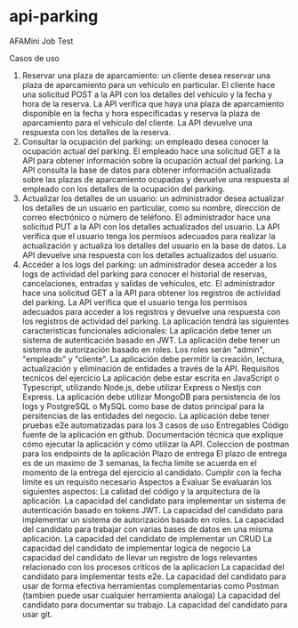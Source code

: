 # api-parking
AFAMini Job Test
 
 Casos de uso
1. Reservar una plaza de aparcamiento: un cliente desea reservar una plaza de aparcamiento
para un vehículo en particular. El cliente hace una solicitud POST a la API con los detalles del
vehículo y la fecha y hora de la reserva. La API verifica que haya una plaza de aparcamiento
disponible en la fecha y hora especificadas y reserva la plaza de aparcamiento para el
vehículo del cliente. La API devuelve una respuesta con los detalles de la reserva.
2. Consultar la ocupación del parking: un empleado desea conocer la ocupación actual del
parking. El empleado hace una solicitud GET a la API para obtener información sobre la
ocupación actual del parking. La API consulta la base de datos para obtener información
actualizada sobre las plazas de aparcamiento ocupadas y devuelve una respuesta al
empleado con los detalles de la ocupación del parking.
3. Actualizar los detalles de un usuario: un administrador desea actualizar los detalles de un
usuario en particular, como su nombre, dirección de correo electrónico o número de
teléfono. El administrador hace una solicitud PUT a la API con los detalles actualizados del
usuario. La API verifica que el usuario tenga los permisos adecuados para realizar la
actualización y actualiza los detalles del usuario en la base de datos. La API devuelve una
respuesta con los detalles actualizados del usuario.
4. Acceder a los logs del parking: un administrador desea acceder a los logs de actividad del
parking para conocer el historial de reservas, cancelaciones, entradas y salidas de vehículos,
etc. El administrador hace una solicitud GET a la API para obtener los registros de actividad
del parking. La API verifica que el usuario tenga los permisos adecuados para acceder a los
registros y devuelve una respuesta con los registros de actividad del parking.
La aplicación tendrá las siguientes características funcionales adicionales:
La aplicación debe tener un sistema de autenticación basado en JWT.
La aplicación debe tener un sistema de autorización basado en roles. Los roles serán
"admin", "empleado" y "cliente".
La aplicación debe permitir la creación, lectura, actualización y eliminación de entidades a
través de la API.
Requisitos tecnicos del ejercicio
La aplicación debe estar escrita en JavaScript o Typescript, utilizando Node.js, debe utilizar
Express o Nestjs con Express.
La aplicación debe utilizar MongoDB para persistencia de los logs y PostgreSQL o MySQL
como base de datos principal para la persitencias de las entidades del negocio.
La aplicación debe tener pruebas e2e automatizadas para los 3 casos de uso
Entregables
Código fuente de la aplicación en github.
Documentación técnica que explique cómo ejecutar la aplicación y cómo utilizar la API.
Coleccion de postman para los endpoints de la aplicación
Plazo de entrega
El plazo de entrega es de un maximo de 3 semanas, la fecha limite se acuerda en el momento de
la entrega del ejercicio al candidato. Cumplir con la fecha limite es un requisito necesario
Aspectos a Evaluar
Se evaluarán los siguientes aspectos:
La calidad del código y la arquitectura de la aplicación.
La capacidad del candidato para implementar un sistema de autenticación basado en tokens
JWT.
La capacidad del candidato para implementar un sistema de autorización basado en roles.
La capacidad del candidato para trabajar con varias bases de datos en una misma aplicación.
La capacidad del candidato de implementar un CRUD
La capacidad del candidato de implementar logica de negocio
La capacidad del candidato de llevar un registro de logs relevantes relacionado con los
procesos criticos de la aplicacion
La capacidad del candidato para implementar tests e2e.
La capacidad del candidato para usar de forma efectiva herramientas complementarias
como Postman (tambien puede usar cualquier herramienta analoga)
La capacidad del candidato para documentar su trabajo.
La capacidad del candidato para usar git.
